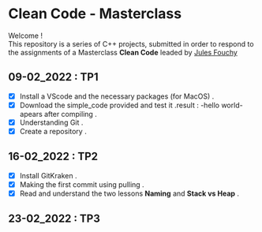 # Clean Code - Masterclass

Welcome !  
This repository is a series of C++ projects, submitted in order to respond to the assignments of a Masterclass **Clean Code** leaded by [Jules Fouchy](https://github.com/JulesFouchy) 

## 09-02_2022 : TP1
- [x] Install a VScode and the necessary packages (for MacOS) .
- [x] Download the simple_code provided and test it .result : -hello world- apears after compiling .
- [x] Understanding Git .
- [x] Create a repository .

## 16-02_2022 : TP2
- [x] Install GitKraken .
- [x] Making the first commit using pulling .
- [x] Read and understand the two lessons **Naming** and **Stack vs Heap** .

## 23-02_2022 : TP3
